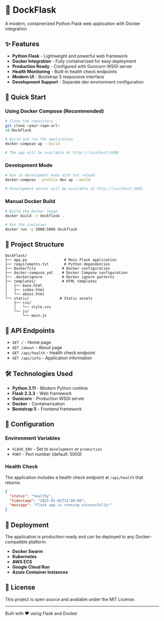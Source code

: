 # 🐳 DockFlask

A modern, containerized Python Flask web application with Docker integration.

## ✨ Features

- **Python Flask** - Lightweight and powerful web framework
- **Docker Integration** - Fully containerized for easy deployment
- **Production Ready** - Configured with Gunicorn WSGI server
- **Health Monitoring** - Built-in health check endpoints
- **Modern UI** - Bootstrap 5 responsive interface
- **Development Support** - Separate dev environment configuration

## 🚀 Quick Start

### Using Docker Compose (Recommended)

```bash
# Clone the repository
git clone <your-repo-url>
cd DockFlask

# Build and run the application
docker-compose up --build

# The app will be available at http://localhost:5000
```

### Development Mode

```bash
# Run in development mode with hot reload
docker-compose --profile dev up --build

# Development server will be available at http://localhost:5001
```

### Manual Docker Build

```bash
# Build the Docker image
docker build -t dockflask .

# Run the container
docker run -p 5000:5000 dockflask
```

## 📁 Project Structure

```
DockFlask/
├── app.py                 # Main Flask application
├── requirements.txt       # Python dependencies
├── Dockerfile            # Docker configuration
├── docker-compose.yml    # Docker Compose configuration
├── .dockerignore         # Docker ignore patterns
├── templates/            # HTML templates
│   ├── base.html
│   ├── index.html
│   └── about.html
└── static/              # Static assets
    ├── css/
    │   └── style.css
    └── js/
        └── main.js
```

## 🔗 API Endpoints

- `GET /` - Home page
- `GET /about` - About page
- `GET /api/health` - Health check endpoint
- `GET /api/info` - Application information

## 🛠️ Technologies Used

- **Python 3.11** - Modern Python runtime
- **Flask 2.3.3** - Web framework
- **Gunicorn** - Production WSGI server
- **Docker** - Containerization
- **Bootstrap 5** - Frontend framework

## 🔧 Configuration

### Environment Variables

- `FLASK_ENV` - Set to `development` or `production`
- `PORT` - Port number (default: 5000)

### Health Check

The application includes a health check endpoint at `/api/health` that returns:

```json
{
  "status": "healthy",
  "timestamp": "2025-01-01T12:00:00",
  "message": "Flask app is running successfully!"
}
```

## 🚢 Deployment

The application is production-ready and can be deployed to any Docker-compatible platform:

- **Docker Swarm**
- **Kubernetes**
- **AWS ECS**
- **Google Cloud Run**
- **Azure Container Instances**

## 📝 License

This project is open source and available under the MIT License.

---

Built with ❤️ using Flask and Docker
